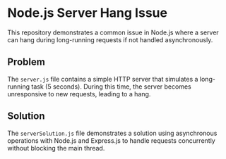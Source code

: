 # Node.js Server Hang Issue

This repository demonstrates a common issue in Node.js where a server can hang during long-running requests if not handled asynchronously.

## Problem

The `server.js` file contains a simple HTTP server that simulates a long-running task (5 seconds).  During this time, the server becomes unresponsive to new requests, leading to a hang.

## Solution

The `serverSolution.js` file demonstrates a solution using asynchronous operations with Node.js and Express.js to handle requests concurrently without blocking the main thread.